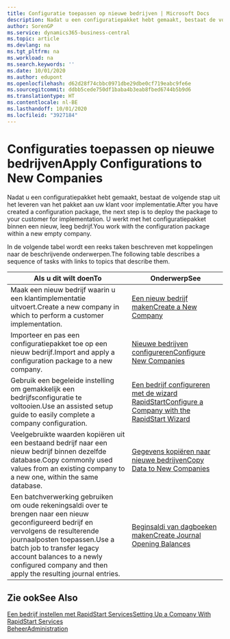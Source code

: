 ```yaml
---
title: Configuratie toepassen op nieuwe bedrijven | Microsoft Docs
description: Nadat u een configuratiepakket hebt gemaakt, bestaat de volgende stap uit het leveren van het pakket aan uw klant voor implementatie. U gebruikt de configuratie met een nieuw, leeg bedrijf.
author: SorenGP
ms.service: dynamics365-business-central
ms.topic: article
ms.devlang: na
ms.tgt_pltfrm: na
ms.workload: na
ms.search.keywords: ''
ms.date: 10/01/2020
ms.author: edupont
ms.openlocfilehash: d62d28f74cbbc0971dbe29dbe0cf719eabc9fe6e
ms.sourcegitcommit: ddbb5cede750df1baba4b3eab8fbed6744b5b9d6
ms.translationtype: HT
ms.contentlocale: nl-BE
ms.lasthandoff: 10/01/2020
ms.locfileid: "3927184"
---
```

# <a name="apply-configurations-to-new-companies"></a><span data-ttu-id="1d540-104">Configuraties toepassen op nieuwe bedrijven</span><span class="sxs-lookup"><span data-stu-id="1d540-104">Apply Configurations to New Companies</span></span>
<span data-ttu-id="1d540-105">Nadat u een configuratiepakket hebt gemaakt, bestaat de volgende stap uit het leveren van het pakket aan uw klant voor implementatie.</span><span class="sxs-lookup"><span data-stu-id="1d540-105">After you have created a configuration package, the next step is to deploy the package to your customer for implementation.</span></span> <span data-ttu-id="1d540-106">U werkt met het configuratiepakket binnen een nieuw, leeg bedrijf.</span><span class="sxs-lookup"><span data-stu-id="1d540-106">You work with the configuration package within a new empty company.</span></span>  

 <span data-ttu-id="1d540-107">In de volgende tabel wordt een reeks taken beschreven met koppelingen naar de beschrijvende onderwerpen.</span><span class="sxs-lookup"><span data-stu-id="1d540-107">The following table describes a sequence of tasks with links to topics that describe them.</span></span>

|<span data-ttu-id="1d540-108">**Als u dit wilt doen**</span><span class="sxs-lookup"><span data-stu-id="1d540-108">**To**</span></span>|<span data-ttu-id="1d540-109">**Onderwerp**</span><span class="sxs-lookup"><span data-stu-id="1d540-109">**See**</span></span>|  
|------------|-------------|  
|<span data-ttu-id="1d540-110">Maak een nieuw bedrijf waarin u een klantimplementatie uitvoert.</span><span class="sxs-lookup"><span data-stu-id="1d540-110">Create a new company in which to perform a customer implementation.</span></span>|[<span data-ttu-id="1d540-111">Een nieuw bedrijf maken</span><span class="sxs-lookup"><span data-stu-id="1d540-111">Create a New Company</span></span>](admin-how-to-create-a-new-company.md)|  
|<span data-ttu-id="1d540-112">Importeer en pas een configuratiepakket toe op een nieuw bedrijf.</span><span class="sxs-lookup"><span data-stu-id="1d540-112">Import and apply a configuration package to a new company.</span></span>|[<span data-ttu-id="1d540-113">Nieuwe bedrijven configureren</span><span class="sxs-lookup"><span data-stu-id="1d540-113">Configure New Companies</span></span>](admin-how-to-configure-new-companies.md)|  
|<span data-ttu-id="1d540-114">Gebruik een begeleide instelling om gemakkelijk een bedrijfsconfiguratie te voltooien.</span><span class="sxs-lookup"><span data-stu-id="1d540-114">Use an assisted setup guide to easily complete a company configuration.</span></span>|[<span data-ttu-id="1d540-115">Een bedrijf configureren met de wizard RapidStart</span><span class="sxs-lookup"><span data-stu-id="1d540-115">Configure a Company with the RapidStart Wizard</span></span>](admin-how-to-configure-a-company-with-the-rapidstart-wizard.md)|
|<span data-ttu-id="1d540-116">Veelgebruikte waarden kopiëren uit een bestaand bedrijf naar een nieuw bedrijf binnen dezelfde database.</span><span class="sxs-lookup"><span data-stu-id="1d540-116">Copy commonly used values from an existing company to a new one, within the same database.</span></span>|[<span data-ttu-id="1d540-117">Gegevens kopiëren naar nieuwe bedrijven</span><span class="sxs-lookup"><span data-stu-id="1d540-117">Copy Data to New Companies</span></span>](admin-how-to-copy-data-to-new-companies.md)|  
|<span data-ttu-id="1d540-118">Een batchverwerking gebruiken om oude rekeningsaldi over te brengen naar een nieuw geconfigureerd bedrijf en vervolgens de resulterende journaalposten toepassen.</span><span class="sxs-lookup"><span data-stu-id="1d540-118">Use a batch job to transfer legacy account balances to a newly configured company and then apply the resulting journal entries.</span></span>|[<span data-ttu-id="1d540-119">Beginsaldi van dagboeken maken</span><span class="sxs-lookup"><span data-stu-id="1d540-119">Create Journal Opening Balances</span></span>](admin-how-to-create-journal-opening-balances.md)|  

## <a name="see-also"></a><span data-ttu-id="1d540-120">Zie ook</span><span class="sxs-lookup"><span data-stu-id="1d540-120">See Also</span></span>  
[<span data-ttu-id="1d540-121">Een bedrijf instellen met RapidStart Services</span><span class="sxs-lookup"><span data-stu-id="1d540-121">Setting Up a Company With RapidStart Services</span></span>](admin-set-up-a-company-with-rapidstart.md)  
[<span data-ttu-id="1d540-122">Beheer</span><span class="sxs-lookup"><span data-stu-id="1d540-122">Administration</span></span>](admin-setup-and-administration.md)
